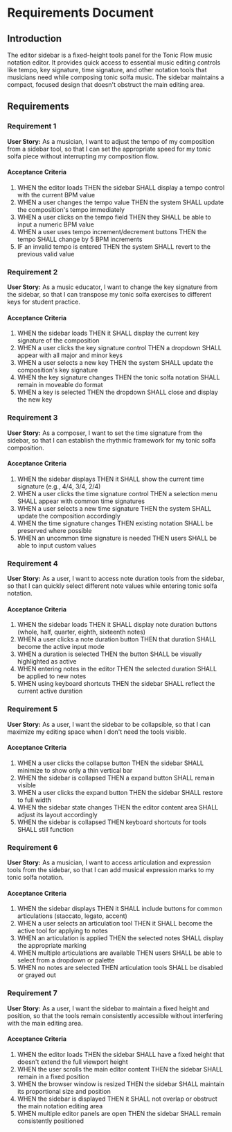# Requirements Document

## Introduction

The editor sidebar is a fixed-height tools panel for the Tonic Flow music notation editor. It provides quick access to essential music editing controls like tempo, key signature, time signature, and other notation tools that musicians need while composing tonic solfa music. The sidebar maintains a compact, focused design that doesn't obstruct the main editing area.

## Requirements

### Requirement 1

**User Story:** As a musician, I want to adjust the tempo of my composition from a sidebar tool, so that I can set the appropriate speed for my tonic solfa piece without interrupting my composition flow.

#### Acceptance Criteria

1. WHEN the editor loads THEN the sidebar SHALL display a tempo control with the current BPM value
2. WHEN a user changes the tempo value THEN the system SHALL update the composition's tempo immediately
3. WHEN a user clicks on the tempo field THEN they SHALL be able to input a numeric BPM value
4. WHEN a user uses tempo increment/decrement buttons THEN the tempo SHALL change by 5 BPM increments
5. IF an invalid tempo is entered THEN the system SHALL revert to the previous valid value

### Requirement 2

**User Story:** As a music educator, I want to change the key signature from the sidebar, so that I can transpose my tonic solfa exercises to different keys for student practice.

#### Acceptance Criteria

1. WHEN the sidebar loads THEN it SHALL display the current key signature of the composition
2. WHEN a user clicks the key signature control THEN a dropdown SHALL appear with all major and minor keys
3. WHEN a user selects a new key THEN the system SHALL update the composition's key signature
4. WHEN the key signature changes THEN the tonic solfa notation SHALL remain in moveable do format
5. WHEN a key is selected THEN the dropdown SHALL close and display the new key

### Requirement 3

**User Story:** As a composer, I want to set the time signature from the sidebar, so that I can establish the rhythmic framework for my tonic solfa composition.

#### Acceptance Criteria

1. WHEN the sidebar displays THEN it SHALL show the current time signature (e.g., 4/4, 3/4, 2/4)
2. WHEN a user clicks the time signature control THEN a selection menu SHALL appear with common time signatures
3. WHEN a user selects a new time signature THEN the system SHALL update the composition accordingly
4. WHEN the time signature changes THEN existing notation SHALL be preserved where possible
5. WHEN an uncommon time signature is needed THEN users SHALL be able to input custom values

### Requirement 4

**User Story:** As a user, I want to access note duration tools from the sidebar, so that I can quickly select different note values while entering tonic solfa notation.

#### Acceptance Criteria

1. WHEN the sidebar loads THEN it SHALL display note duration buttons (whole, half, quarter, eighth, sixteenth notes)
2. WHEN a user clicks a note duration button THEN that duration SHALL become the active input mode
3. WHEN a duration is selected THEN the button SHALL be visually highlighted as active
4. WHEN entering notes in the editor THEN the selected duration SHALL be applied to new notes
5. WHEN using keyboard shortcuts THEN the sidebar SHALL reflect the current active duration

### Requirement 5

**User Story:** As a user, I want the sidebar to be collapsible, so that I can maximize my editing space when I don't need the tools visible.

#### Acceptance Criteria

1. WHEN a user clicks the collapse button THEN the sidebar SHALL minimize to show only a thin vertical bar
2. WHEN the sidebar is collapsed THEN a expand button SHALL remain visible
3. WHEN a user clicks the expand button THEN the sidebar SHALL restore to full width
4. WHEN the sidebar state changes THEN the editor content area SHALL adjust its layout accordingly
5. WHEN the sidebar is collapsed THEN keyboard shortcuts for tools SHALL still function

### Requirement 6

**User Story:** As a musician, I want to access articulation and expression tools from the sidebar, so that I can add musical expression marks to my tonic solfa notation.

#### Acceptance Criteria

1. WHEN the sidebar displays THEN it SHALL include buttons for common articulations (staccato, legato, accent)
2. WHEN a user selects an articulation tool THEN it SHALL become the active tool for applying to notes
3. WHEN an articulation is applied THEN the selected notes SHALL display the appropriate marking
4. WHEN multiple articulations are available THEN users SHALL be able to select from a dropdown or palette
5. WHEN no notes are selected THEN articulation tools SHALL be disabled or grayed out

### Requirement 7

**User Story:** As a user, I want the sidebar to maintain a fixed height and position, so that the tools remain consistently accessible without interfering with the main editing area.

#### Acceptance Criteria

1. WHEN the editor loads THEN the sidebar SHALL have a fixed height that doesn't extend the full viewport height
2. WHEN the user scrolls the main editor content THEN the sidebar SHALL remain in a fixed position
3. WHEN the browser window is resized THEN the sidebar SHALL maintain its proportional size and position
4. WHEN the sidebar is displayed THEN it SHALL not overlap or obstruct the main notation editing area
5. WHEN multiple editor panels are open THEN the sidebar SHALL remain consistently positioned